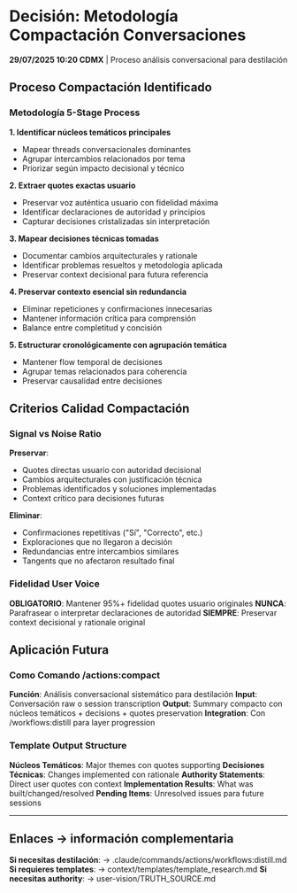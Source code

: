 # Decisión: Metodología Compactación Conversaciones

**29/07/2025 10:20 CDMX** | Proceso análisis conversacional para destilación

## Proceso Compactación Identificado

### Metodología 5-Stage Process

**1. Identificar núcleos temáticos principales**
- Mapear threads conversacionales dominantes
- Agrupar intercambios relacionados por tema
- Priorizar según impacto decisional y técnico

**2. Extraer quotes exactas usuario**
- Preservar voz auténtica usuario con fidelidad máxima
- Identificar declaraciones de autoridad y principios
- Capturar decisiones cristalizadas sin interpretación

**3. Mapear decisiones técnicas tomadas**
- Documentar cambios arquitecturales y rationale
- Identificar problemas resueltos y metodología aplicada
- Preservar context decisional para futura referencia

**4. Preservar contexto esencial sin redundancia**
- Eliminar repeticiones y confirmaciones innecesarias
- Mantener información crítica para comprensión
- Balance entre completitud y concisión

**5. Estructurar cronológicamente con agrupación temática**
- Mantener flow temporal de decisiones
- Agrupar temas relacionados para coherencia
- Preservar causalidad entre decisiones

## Criterios Calidad Compactación

### Signal vs Noise Ratio
**Preservar**:
- Quotes directas usuario con autoridad decisional
- Cambios arquitecturales con justificación técnica
- Problemas identificados y soluciones implementadas
- Context crítico para decisiones futuras

**Eliminar**:
- Confirmaciones repetitivas ("Sí", "Correcto", etc.)
- Exploraciones que no llegaron a decisión
- Redundancias entre intercambios similares
- Tangents que no afectaron resultado final

### Fidelidad User Voice
**OBLIGATORIO**: Mantener 95%+ fidelidad quotes usuario originales
**NUNCA**: Parafrasear o interpretar declaraciones de autoridad
**SIEMPRE**: Preservar context decisional y rationale original

## Aplicación Futura

### Como Comando /actions:compact
**Función**: Análisis conversacional sistemático para destilación
**Input**: Conversación raw o session transcription
**Output**: Summary compacto con núcleos temáticos + decisions + quotes preservation
**Integration**: Con /workflows:distill para layer progression

### Template Output Structure
**Núcleos Temáticos**: Major themes con quotes supporting
**Decisiones Técnicas**: Changes implemented con rationale
**Authority Statements**: Direct user quotes con context
**Implementation Results**: What was built/changed/resolved
**Pending Items**: Unresolved issues para future sessions

---

## Enlaces → información complementaria
**Si necesitas destilación**: → .claude/commands/actions/workflows:distill.md
**Si requieres templates**: → context/templates/template_research.md
**Si necesitas authority**: → user-vision/TRUTH_SOURCE.md